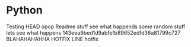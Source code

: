 # Python
Testing
HEAD
opop Readme stuff see what happends
some random stuff lets see what happens
143eea9bed1d9abfefb89652edfd36a81799c727
BLAHAHAHAHHA
HOTFIX LINE
hotfix
